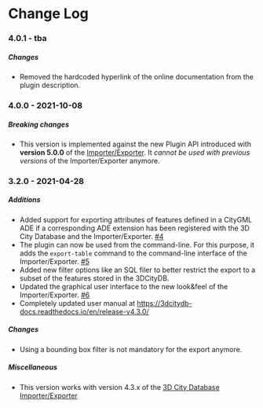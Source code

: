 Change Log
==========

### 4.0.1 - tba

##### Changes
* Removed the hardcoded hyperlink of the online documentation from the plugin description.

### 4.0.0 - 2021-10-08

##### Breaking changes
* This version is implemented against the new Plugin API introduced with **version 5.0.0** of the
  [Importer/Exporter](https://github.com/3dcitydb/importer-exporter). It *cannot be used with previous versions*
  of the Importer/Exporter anymore.

### 3.2.0 - 2021-04-28

##### Additions
* Added support for exporting attributes of features defined in a CityGML ADE if a corresponding ADE extension
  has been registered with the 3D City Database and the Importer/Exporter. [#4](https://github.com/3dcitydb/plugin-spreadsheet-generator/pull/4)
* The plugin can now be used from the command-line. For this purpose, it adds the `export-table` command to
  the command-line interface of the Importer/Exporter. [#5](https://github.com/3dcitydb/plugin-spreadsheet-generator/pull/5)
* Added new filter options like an SQL filer to better restrict the export to a subset of the features stored
  in the 3DCityDB. 
* Updated the graphical user interface to the new look&feel of the Importer/Exporter. [#6](https://github.com/3dcitydb/plugin-spreadsheet-generator/pull/6)
* Completely updated user manual at https://3dcitydb-docs.readthedocs.io/en/release-v4.3.0/

##### Changes
* Using a bounding box filter is not mandatory for the export anymore.

##### Miscellaneous
* This version works with version 4.3.x of the [3D City Database Importer/Exporter](https://github.com/3dcitydb/importer-exporter)